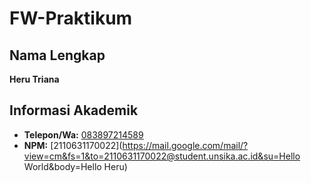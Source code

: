 # FW-Praktikum

## Nama Lengkap
**Heru Triana**

## Informasi Akademik
- **Telepon/Wa:** [083897214589](https://wa.me/6283897214589)
- **NPM:** [2110631170022](https://mail.google.com/mail/?view=cm&fs=1&to=2110631170022@student.unsika.ac.id&su=Hello World&body=Hello Heru)